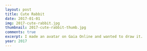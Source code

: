 ```yaml
---
layout: post
title: Cute Rabbit
date: 2017-01-01
img: 2017-cute-rabbit.jpg
thumbnail: 2017-cute-rabbit-thumb.jpg
comments: true
excerpt: I made an avatar on Gaia Online and wanted to draw it.
year: 2017
---
```

